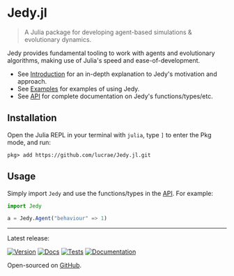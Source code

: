 # Jedy.jl

> A Julia package for developing agent-based simulations & evolutionary dynamics.

Jedy provides fundamental tooling to work with agents and evolutionary algorithms, making use of Julia's speed and ease-of-development.

- See [Introduction](@ref) for an in-depth explanation to Jedy's motivation and approach.
- See [Examples](@ref) for examples of using Jedy.
- See [API](@ref) for complete documentation on Jedy's functions/types/etc.

## Installation

Open the Julia REPL in your terminal with `julia`, type `]` to enter the Pkg mode, and run:

```
pkg> add https://github.com/lucrae/Jedy.jl.git
```

## Usage

Simply import `Jedy` and use the functions/types in the [API](@ref). For example:

```julia
import Jedy

a = Jedy.Agent("behaviour" => 1)
```

---

Latest release:

[![Version](https://shields.io/github/v/release/lucrae/Jedy.jl?display_name=tag)](https://github.com/lucrae/Jedy.jl/releases) [![Docs](https://img.shields.io/badge/docs-stable-blue.svg)](https://lucrae.github.io/Jedy.jl/stable)  [![Tests](https://github.com/lucrae/Jedy.jl/actions/workflows/tests.yml/badge.svg)](https://github.com/lucrae/Jedy.jl/actions/workflows/tests.yml) [![Documentation](https://github.com/lucrae/Jedy.jl/actions/workflows/documentation.yml/badge.svg)](https://lucrae.github.io/Jedy.jl)

Open-sourced on [GitHub](https://github.com/lucrae/Jedy.jl).